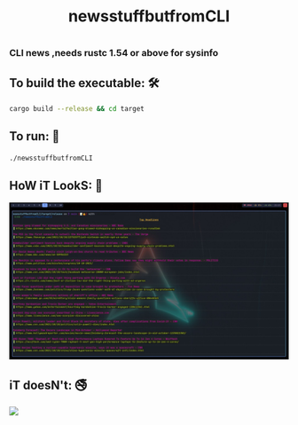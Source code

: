 <h1 align="center">newsstuffbutfromCLI<h1/>

### CLI news ,needs rustc 1.54 or above for sysinfo
## To build the executable: 🛠️
```bash
cargo build --release && cd target 
```
## To run: 🏃
```bash
./newsstuffbutfromCLI
```

## HoW iT LookS: 👀  
![](s.jpg)


## iT doesN't: 🚭

![](https://media.giphy.com/media/l0Feb3VJHsAJDgrpS/giphy.gif?cid=ecf05e475igpm8pkuzi2bnzoyxb4wqz5dmlfo409wq8lwll6&rid=giphy.gif&ct=g)
